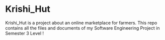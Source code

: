 # Krishi_Hut
Krishi_Hut is a project about an online marketplace for farmers.
This repo contains all the files and documents of my Software Engineering Project in Semester 3 Level !
